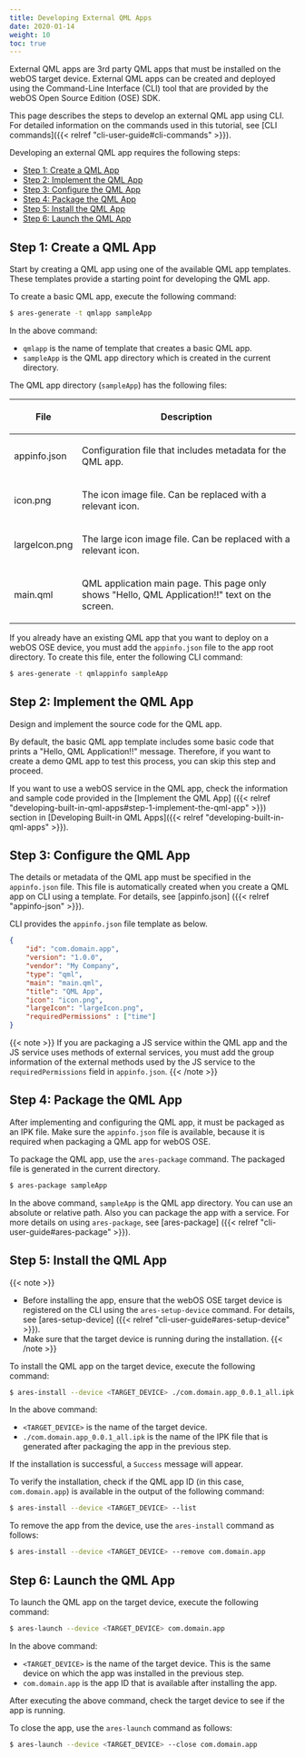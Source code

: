 ```yaml
---
title: Developing External QML Apps
date: 2020-01-14
weight: 10
toc: true
---
```


External QML apps are 3rd party QML apps that must be installed on the webOS target device. External QML apps can be created and deployed using the Command-Line Interface (CLI) tool that are provided by the webOS Open Source Edition (OSE) SDK.

This page describes the steps to develop an external QML app using CLI. For detailed information on the commands used in this tutorial, see [CLI commands]({{< relref "cli-user-guide#cli-commands" >}}).

Developing an external QML app requires the following steps:

  - [Step 1: Create a QML App](#step-1-create-a-qml-app)
  - [Step 2: Implement the QML App](#step-2-implement-the-qml-app)
  - [Step 3: Configure the QML App](#step-3-configure-the-qml-app)
  - [Step 4: Package the QML App](#step-4-package-the-qml-app)
  - [Step 5: Install the QML App](#step-5-install-the-qml-app)
  - [Step 6: Launch the QML App](#step-6-launch-the-qml-app)

## Step 1: Create a QML App

Start by creating a QML app using one of the available QML app templates. These templates provide a starting point for developing the QML app.

To create a basic QML app, execute the following command:

``` bash
$ ares-generate -t qmlapp sampleApp
```

In the above command:

  - `qmlapp` is the name of template that creates a basic QML app.
  - `sampleApp` is the QML app directory which is created in the current directory.

The QML app directory (`sampleApp`) has the following files:

<div class="table-container">
<table class="table is-bordered is-fullwidth">
<colgroup>
<col style="width: auto" />
<col style="width: auto" />
</colgroup>
<thead>
<tr class="header">
<th><p><strong>File</strong></p></th>
<th><p><strong>Description</strong></p></th>
</tr>
</thead>
<tbody>
<tr class="odd">
<td><p>appinfo.json</p></td>
<td><p>Configuration file that includes metadata for the QML app.</p></td>
</tr>
<tr class="even">
<td><p>icon.png</p></td>
<td><p>The icon image file. Can be replaced with a relevant icon.</p></td>
</tr>
<tr class="odd">
<td><p>largeIcon.png</p></td>
<td><p>The large icon image file. Can be replaced with a relevant icon.</p></td>
</tr>
<tr class="even">
<td><p>main.qml</p></td>
<td><p>QML application main page. This page only shows "Hello, QML Application!!" text on the screen.</p></td>
</tr>
</tbody>
</table>
</div>

If you already have an existing QML app that you want to deploy on a webOS OSE device, you must add the `appinfo.json` file to the app root directory. To create this file, enter the following CLI command:

``` bash
$ ares-generate -t qmlappinfo sampleApp
```

## Step 2: Implement the QML App

Design and implement the source code for the QML app.

By default, the basic QML app template includes some basic code that prints a "Hello, QML Application!!" message. Therefore, if you want to create a demo QML app to test this process, you can skip this step and proceed.

If you want to use a webOS service in the QML app, check the information and sample code provided in the [Implement the QML App] ({{< relref "developing-built-in-qml-apps#step-1-implement-the-qml-app" >}}) section in [Developing Built-in QML Apps]({{< relref "developing-built-in-qml-apps" >}}).

## Step 3: Configure the QML App

The details or metadata of the QML app must be specified in the `appinfo.json` file. This file is automatically created when you create a QML app on CLI using a template. For details, see [appinfo.json] ({{< relref "appinfo-json" >}}).

CLI provides the `appinfo.json` file template as below.

``` json
{
    "id": "com.domain.app",
    "version": "1.0.0",
    "vendor": "My Company",
    "type": "qml",
    "main": "main.qml",
    "title": "QML App",
    "icon": "icon.png",
    "largeIcon": "largeIcon.png",
    "requiredPermissions" : ["time"]
}
```

{{< note >}}
If you are packaging a JS service within the QML app and the JS service uses methods of external services, you must add the group information of the external methods used by the JS service to the `requiredPermissions` field in `appinfo.json`.
{{< /note >}}

## Step 4: Package the QML App

After implementing and configuring the QML app, it must be packaged as an IPK file. Make sure the `appinfo.json` file is available, because it is required when packaging a QML app for webOS OSE.

To package the QML app, use the `ares-package` command. The packaged file is generated in the current directory.

``` bash
$ ares-package sampleApp
```

In the above command, `sampleApp` is the QML app directory. You can use an absolute or relative path. Also you can package the app with a service. For more details on using `ares-package`, see [ares-package] ({{< relref "cli-user-guide#ares-package" >}}).

## Step 5: Install the QML App

{{< note >}}
* Before installing the app, ensure that the webOS OSE target device is registered on the CLI using the `ares-setup-device` command. For details, see [ares-setup-device] ({{< relref "cli-user-guide#ares-setup-device" >}}).
* Make sure that the target device is running during the installation.
{{< /note >}}

To install the QML app on the target device, execute the following command:

``` bash
$ ares-install --device <TARGET_DEVICE> ./com.domain.app_0.0.1_all.ipk
```

In the above command:

  - `<TARGET_DEVICE>` is the name of the target device.
  - `./com.domain.app_0.0.1_all.ipk` is the name of the IPK file that is generated after packaging the app in the previous step.

If the installation is successful, a `Success` message will appear.

To verify the installation, check if the QML app ID (in this case, `com.domain.app`) is available in the output of the following command:

``` bash
$ ares-install --device <TARGET_DEVICE> --list
```

To remove the app from the device, use the `ares-install` command as follows:

``` bash
$ ares-install --device <TARGET_DEVICE> --remove com.domain.app
```

## Step 6: Launch the QML App

To launch the QML app on the target device, execute the following command:

``` bash
$ ares-launch --device <TARGET_DEVICE> com.domain.app
```

In the above command:

  - `<TARGET_DEVICE>` is the name of the target device. This is the same device on which the app was installed in the previous step.
  - `com.domain.app` is the app ID that is available after installing the app.

After executing the above command, check the target device to see if the app is running.

To close the app, use the `ares-launch` command as follows:

``` bash
$ ares-launch --device <TARGET_DEVICE> --close com.domain.app
```
